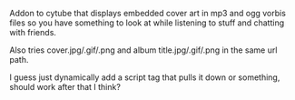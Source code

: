 Addon to cytube that displays embedded cover art in mp3 and ogg vorbis files so you have something to look at while listening to stuff and chatting with friends.

Also tries cover.jpg/.gif/.png and album title.jpg/.gif/.png in the same url path.

I guess just dynamically add a script tag that pulls it down or something, should work after that I think?
